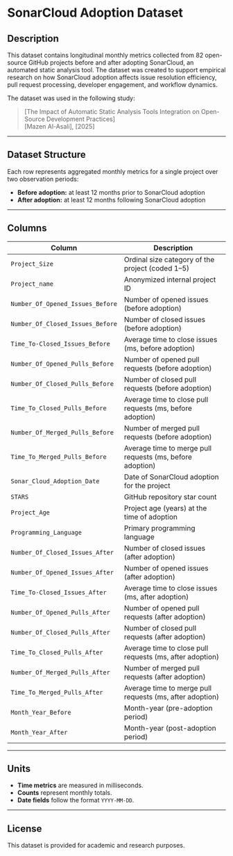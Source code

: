 # SonarCloud Adoption Dataset

## Description

This dataset contains longitudinal monthly metrics collected from 82 open-source GitHub projects before and after adopting SonarCloud, an automated static analysis tool. The dataset was created to support empirical research on how SonarCloud adoption affects issue resolution efficiency, pull request processing, developer engagement, and workflow dynamics.

The dataset was used in the following study:

> [The Impact of Automatic Static Analysis Tools Integration on Open-Source Development Practices]  
> [Mazen Al-Asali], [2025]  


---

## Dataset Structure

Each row represents aggregated monthly metrics for a single project over two observation periods:
- **Before adoption:** at least 12 months prior to SonarCloud adoption
- **After adoption:** at least 12 months following SonarCloud adoption

---

## Columns

| Column | Description |
|--------|-------------|
| `Project_Size` | Ordinal size category of the project (coded 1–5) |
| `Project_name` | Anonymized internal project ID |
| `Number_Of_Opened_Issues_Before` | Number of opened issues (before adoption) |
| `Number_Of_Closed_Issues_Before` | Number of closed issues (before adoption) |
| `Time_To-Closed_Issues_Before` | Average time to close issues (ms, before adoption) |
| `Number_Of_Opened_Pulls_Before` | Number of opened pull requests (before adoption) |
| `Number_Of_Closed_Pulls_Before` | Number of closed pull requests (before adoption) |
| `Time_To_Closed_Pulls_Before` | Average time to close pull requests (ms, before adoption) |
| `Number_Of_Merged_Pulls_Before` | Number of merged pull requests (before adoption) |
| `Time_To_Merged_Pulls_Before` | Average time to merge pull requests (ms, before adoption) |
| `Sonar_Cloud_Adoption_Date` | Date of SonarCloud adoption for the project |
| `STARS` | GitHub repository star count |
| `Project_Age` | Project age (years) at the time of adoption |
| `Programming_Language` | Primary programming language |
| `Number_Of_Closed_Issues_After` | Number of closed issues (after adoption) |
| `Number_Of_Opened_Issues_After` | Number of opened issues (after adoption) |
| `Time_To-Closed_Issues_After` | Average time to close issues (ms, after adoption) |
| `Number_Of_Opened_Pulls_After` | Number of opened pull requests (after adoption) |
| `Number_Of_Closed_Pulls_After` | Number of closed pull requests (after adoption) |
| `Time_To_Closed_Pulls_After` | Average time to close pull requests (ms, after adoption) |
| `Number_Of_Merged_Pulls_After` | Number of merged pull requests (after adoption) |
| `Time_To_Merged_Pulls_After` | Average time to merge pull requests (ms, after adoption) |
| `Month_Year_Before` | Month-year (pre-adoption period) |
| `Month_Year_After` | Month-year (post-adoption period) |

---

## Units

- **Time metrics** are measured in milliseconds.
- **Counts** represent monthly totals.
- **Date fields** follow the format `YYYY-MM-DD`.

---

## License

This dataset is provided for academic and research purposes.  


